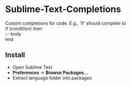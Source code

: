 # Sublime-Text-Completions
Custom completions for code. E.g., 'if' should complete to\
if (condition) then\
    -- body\
end

## Install
- Open Sublime Text
- **Preferences** -> **Browse Packages...**
- Extract language folder into packages
